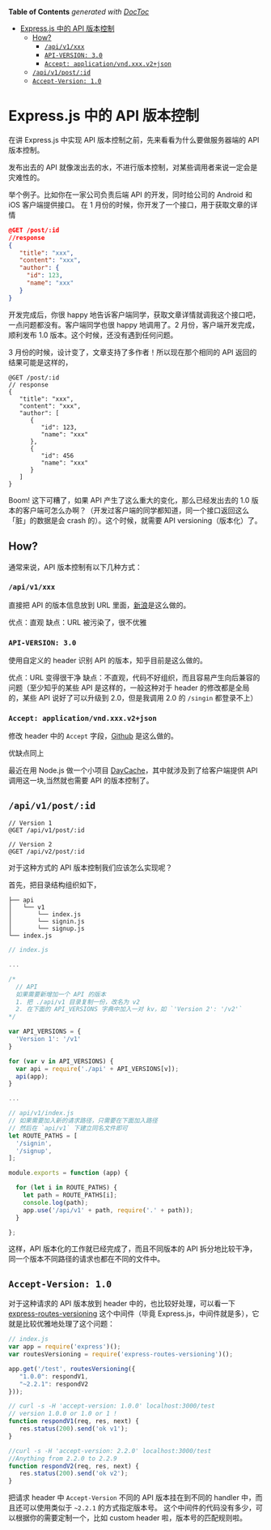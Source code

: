 <!-- START doctoc generated TOC please keep comment here to allow auto update -->
<!-- DON'T EDIT THIS SECTION, INSTEAD RE-RUN doctoc TO UPDATE -->
**Table of Contents**  *generated with [DocToc](https://github.com/thlorenz/doctoc)*

- [Express.js 中的 API 版本控制](#expressjs-%E4%B8%AD%E7%9A%84-api-%E7%89%88%E6%9C%AC%E6%8E%A7%E5%88%B6)
  - [How?](#how)
    - [`/api/v1/xxx`](#apiv1xxx)
    - [`API-VERSION: 3.0`](#api-version-30)
    - [`Accept: application/vnd.xxx.v2+json`](#accept-applicationvndxxxv2json)
  - [`/api/v1/post/:id`](#apiv1postid)
  - [`Accept-Version: 1.0`](#accept-version-10)

<!-- END doctoc generated TOC please keep comment here to allow auto update -->

# Express.js 中的 API 版本控制

在讲 Express.js 中实现 API 版本控制之前，先来看看为什么要做服务器端的 API 版本控制。

发布出去的 API 就像泼出去的水，不进行版本控制，对某些调用者来说一定会是灾难性的。

举个例子。比如你在一家公司负责后端 API 的开发，同时给公司的 Android 和 iOS 客户端提供接口。
在 1 月份的时候，你开发了一个接口，用于获取文章的详情


```json
@GET /post/:id
//response
{
   "title": "xxx",
   "content": "xxx",
   "author": {
     "id": 123,
     "name": "xxx"
   }
}
```

开发完成后，你很 happy 地告诉客户端同学，获取文章详情就调我这个接口吧，一点问题都没有。客户端同学也很 happy 地调用了。2 月份，客户端开发完成，顺利发布 1.0 版本。这个时候，还没有遇到任何问题。

3 月份的时候，设计变了，文章支持了多作者！所以现在那个相同的 API 返回的结果可能是这样的，

```
@GET /post/:id
// response
{
   "title": "xxx",
   "content": "xxx",
   "author": [
      {
         "id": 123,
         "name": "xxx"
      },
      {
         "id": 456
         "name": "xxx"
      }
   ]
}
```

Boom! 这下可糟了，如果 API 产生了这么重大的变化，那么已经发出去的 1.0 版本的客户端可怎么办啊？（开发过客户端的同学都知道，同一个接口返回这么「脏」的数据是会 crash 的）。这个时候，就需要 API versioning（版本化）了。

## How?

通常来说，API 版本控制有以下几种方式：

### `/api/v1/xxx`

直接把 API 的版本信息放到 URL 里面，[新浪](http://open.weibo.com/wiki/2/users/show)是这么做的。

优点：直观
缺点：URL 被污染了，很不优雅

### `API-VERSION: 3.0`

使用自定义的 header 识别 API 的版本，知乎目前是这么做的。

优点：URL 变得很干净
缺点：不直观，代码不好组织，而且容易产生向后兼容的问题（至少知乎的某些 API 是这样的，一般这种对于 header 的修改都是全局的，某些 API 说好了可以升级到 2.0，但是我调用 2.0 的 `/singin` 都登录不上）

### `Accept: application/vnd.xxx.v2+json`

修改 header 中的 `Accept` 字段，[Github](https://developer.github.com/v3/) 是这么做的。

优缺点同上

最近在用 Node.js 做一个小项目 [DayCache](https://github.com/DayCache/DayCache)，其中就涉及到了给客户端提供 API 调用这一块,当然就也需要 API 的版本控制了。

## `/api/v1/post/:id`

```
// Version 1
@GET /api/v1/post/:id

// Version 2
@GET /api/v2/post/:id
```

对于这种方式的 API 版本控制我们应该怎么实现呢？

首先，把目录结构组织如下，

```
├── api
│   └── v1
│       └── index.js
│       └── signin.js
│       └── signup.js
└── index.js
```

```js
// index.js

...

/*
  // API
  如果需要新增加一个 API 的版本
  1. 把 ./api/v1 目录复制一份，改名为 v2
  2. 在下面的 API_VERSIONS 字典中加入一对 kv，如 `'Version 2': '/v2'`
*/

var API_VERSIONS = {
  'Version 1': '/v1'
}

for (var v in API_VERSIONS) {
  var api = require('./api' + API_VERSIONS[v]);
  api(app);
}

...

```

```js
// api/v1/index.js
// 如果需要加入新的请求路径，只需要在下面加入路径
// 然后在 `api/v1` 下建立同名文件即可
let ROUTE_PATHS = [
  '/signin',
  '/signup',
];

module.exports = function (app) {

  for (let i in ROUTE_PATHS) {
    let path = ROUTE_PATHS[i];
    console.log(path);
    app.use('/api/v1' + path, require('.' + path));
  }

};
```

这样，API 版本化的工作就已经完成了，而且不同版本的 API 拆分地比较干净，同一个版本不同路径的请求也都在不同的文件中。

## `Accept-Version: 1.0`

对于这种请求的 API 版本放到 header 中的，也比较好处理，可以看一下 [express-routes-versioning](https://github.com/Prasanna-sr/express-routes-versioning) 这个中间件（毕竟 Express.js，中间件就是多），它就是比较优雅地处理了这个问题：

```js
// index.js
var app = require('express')();
var routesVersioning = require('express-routes-versioning')();

app.get('/test', routesVersioning({
   "1.0.0": respondV1,
   "~2.2.1": respondV2
}));

// curl -s -H 'accept-version: 1.0.0' localhost:3000/test
// version 1.0.0 or 1.0 or 1 !
function respondV1(req, res, next) {
   res.status(200).send('ok v1');
}

//curl -s -H 'accept-version: 2.2.0' localhost:3000/test
//Anything from 2.2.0 to 2.2.9
function respondV2(req, res, next) {
   res.status(200).send('ok v2');
}
```

把请求 header 中 `Accept-Version` 不同的 API 版本挂在到不同的 handler 中，而且还可以使用类似于 `~2.2.1` 的方式指定版本号。
这个中间件的代码没有多少，可以根据你的需要定制一个，比如 custom header 啦，版本号的匹配规则啦。
